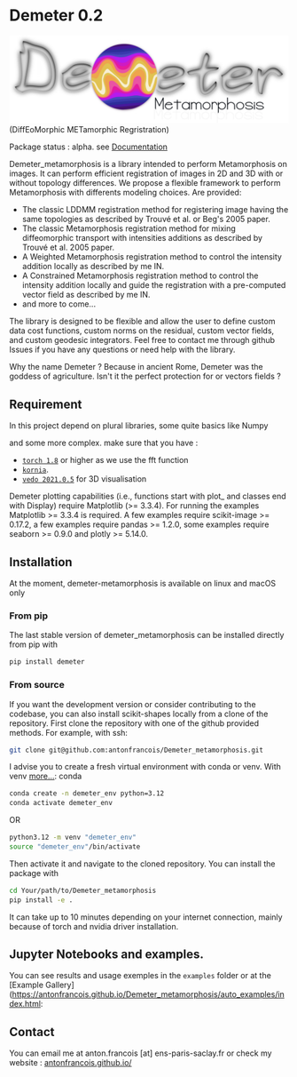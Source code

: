 # Demeter 0.2
![](demeter_logo_darkLight.png)
(DiffEoMorphic METamorphic Regristration)

Package status : alpha. see [Documentation](https://antonfrancois.github.io/Demeter_metamorphosis/)

Demeter_metamorphosis is a library intended to perform Metamorphosis on images.
It can perform efficient registration of images in 2D and 3D with or without topology differences.
We propose a flexible framework to perform Metamorphosis with differents modeling
choices. Are provided:
- The classic LDDMM registration method for registering image having the same topologies as described by Trouvé et al. or Beg's 2005 paper.
- The classic Metamorphosis registration method for mixing diffeomorphic transport with intensities additions as described by Trouvé et al.  2005 paper.
- A Weighted Metamorphosis registration method to control the intensity addition locally as described by me IN.
- A Constrained Metamorphosis registration method to control the intensity addition locally and guide the registration with a pre-computed vector field as described by me IN.
- and more to come...

The library is designed to be flexible and allow the user to define custom data cost functions, custom norms on the residual, custom vector fields, and custom geodesic integrators. Feel
free to contact me through github Issues if you have any questions or need help with the library.

Why the name Demeter ? Because in ancient Rome, Demeter was the goddess of agriculture.
Isn't it the perfect protection for or vectors fields ? 

## Requirement 

In this project depend on plural libraries, some quite basics like Numpy 


and some more complex. make sure that you have :
- [`torch 1.8`](https://pytorch.org/) or higher as we use the fft function 
- [`kornia`](https://pypi.org/project/kornia/).
- [`vedo 2021.0.5`](https://vedo.embl.es/) for 3D visualisation


Demeter plotting capabilities (i.e., functions start with plot_ and classes end with Display) require Matplotlib (>= 3.3.4). For running the examples Matplotlib >= 3.3.4 is required. A few examples require scikit-image >= 0.17.2, a few examples require pandas >= 1.2.0, some examples require seaborn >= 0.9.0 and plotly >= 5.14.0.

## Installation
At the moment, demeter-metamorphosis is available on linux and macOS only

### From pip
The last stable version of demeter_metamorphosis can be installed directly from pip with
```bash
pip install demeter
```
### From source
If you want the development version or consider contributing to the codebase,
you can also install scikit-shapes locally from a clone of the repository. 
First clone the repository with one of the github provided methods. For
example, with ssh:
```bash
git clone git@github.com:antonfrancois/Demeter_metamorphosis.git
```
I advise you to create a fresh virtual environment with conda or venv. With venv [more...](https://packaging.python.org/en/latest/guides/installing-using-pip-and-virtual-environments/#create-and-use-virtual-environments):
conda
```bash
conda create -n demeter_env python=3.12
conda activate demeter_env
```
OR
```bash
python3.12 -m venv "demeter_env"
source "demeter_env"/bin/activate
```
Then activate it and navigate to the cloned repository. You can install the package with
```bash
cd Your/path/to/Demeter_metamorphosis
pip install -e .
```
It can take up to 10 minutes depending on your internet connection, mainly because of torch and nvidia driver installation. 


## Jupyter Notebooks and examples.

You can see results and usage exemples in the `examples` folder or at the [Example Gallery](https://antonfrancois.github.io/Demeter_metamorphosis/auto_examples/index.html:


## Contact

You can email me at anton.francois [at] ens-paris-saclay.fr or check my website : [antonfrancois.github.io/](antonfrancois.github.io/)